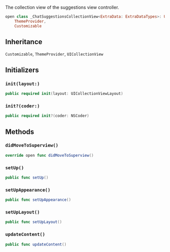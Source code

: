 
The collection view of the suggestions view controller.

``` swift
open class _ChatSuggestionsCollectionView<ExtraData: ExtraDataTypes>: UICollectionView,
    ThemeProvider,
    Customizable 
```

## Inheritance

`Customizable`, `ThemeProvider`, `UICollectionView`

## Initializers

### `init(layout:)`

``` swift
public required init(layout: UICollectionViewLayout) 
```

### `init?(coder:)`

``` swift
public required init?(coder: NSCoder) 
```

## Methods

### `didMoveToSuperview()`

``` swift
override open func didMoveToSuperview() 
```

### `setUp()`

``` swift
public func setUp() 
```

### `setUpAppearance()`

``` swift
public func setUpAppearance() 
```

### `setUpLayout()`

``` swift
public func setUpLayout() 
```

### `updateContent()`

``` swift
public func updateContent() 
```
